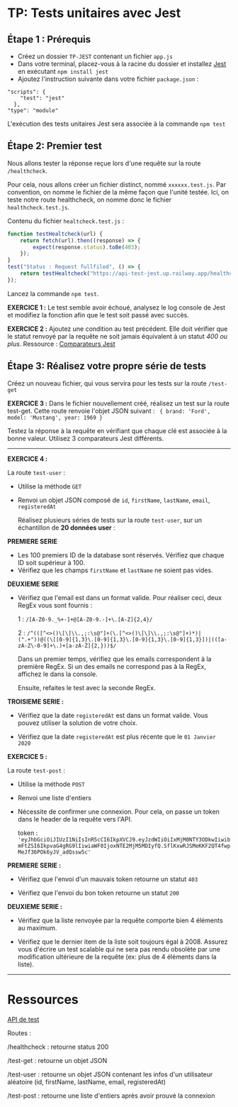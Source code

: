 
# TP: Tests unitaires avec Jest

## Étape 1 : Prérequis  

- Créez un dossier ``TP-JEST`` contenant un fichier ``app.js``
- Dans votre terminal, placez-vous à la racine du dossier et installez [Jest](https://jestjs.io/fr/) en exécutant ``npm install jest``
- Ajoutez l'instruction suivante dans votre fichier ``package.json`` :
``` 
"scripts": {
	"test": "jest"
  },
"type": "module" 
```
L'exécution des tests unitaires Jest sera associée  à la commande ``npm test``


## Étape 2: Premier test

Nous allons tester la réponse reçue lors d'une requête sur la route ``/healthcheck``.

Pour cela, nous allons créer un fichier distinct, nommé ``xxxxxx.test.js``. Par convention, on nomme le fichier de la même façon que l'unité testée. Ici, on teste notre route healthcheck, on nomme donc le fichier ``healthcheck.test.js``.

Contenu du fichier ``healtcheck.test.js`` :


```javascript 
function testHealtcheck(url) {
	return fetch(url).then((response) => {
		expect(response.status).toBe(403);
	});
}
test("Status : Request fullfiled", () => {
	return testHealtcheck("https://api-test-jest.up.railway.app/healthcheck");
});
```
Lancez la commande ``npm test``. 

**EXERCICE 1 :** Le test semble avoir échoué, analysez le log console de Jest et modifiez la fonction afin que le test soit passé avec succès.

**EXERCICE 2 :** Ajoutez une condition au test précédent. Elle doit vérifier que le statut renvoyé par la requête ne soit jamais équivalent à un statut *400 ou plus*.
Ressource : [Comparateurs Jest](https://jestjs.io/fr/docs/using-matchers)

## Étape 3: Réalisez votre propre série de tests

Créez un nouveau fichier, qui vous servira pour les tests sur la route ``/test-get``
 
 **EXERCICE 3 :** 
 Dans le fichier nouvellement créé, réalisez un test sur la route test-get. Cette route renvoie l'objet JSON suivant : 
 ``
 {
    brand: 'Ford',
    model: 'Mustang',
    year: 1969
}``

Testez la réponse à la requête en vérifiant que chaque clé est associée à la bonne valeur. Utilisez 3 comparateurs Jest différents.

---

**EXERCICE 4 :**

La route ``test-user`` : 
- Utilise la méthode ``GET``
- Renvoi un objet JSON composé de ``id``, ``firstName``, ``lastName``, ``email``, ``registeredAt``

  Réalisez plusieurs séries de tests sur la route ``test-user``, sur un échantillon de **20 données user** : 

**PREMIERE SERIE**
- Les 100 premiers ID de la database sont réservés. Vérifiez que chaque ID soit supérieur à 100.
- Vérifiez que les champs ``firstName`` et ``lastName`` ne soient pas vides.

**DEUXIEME SERIE**
- Vérifiez que l'email est dans un format valide. Pour réaliser ceci, deux RegEx vous sont fournis : 


  1 : ``/[A-Z0-9._%+-]+@[A-Z0-9.-]+\.[A-Z]{2,4}/``

  2 :  ``/^(([^<>()\[\]\\.,;:\s@"]+(\.[^<>()\[\]\\.,;:\s@"]+)*)|(".+"))@((\[[0-9]{1,3}\.[0-9]{1,3}\.[0-9]{1,3}\.[0-9]{1,3}])|(([a-zA-Z\-0-9]+\.)+[a-zA-Z]{2,}))$/``
	
  Dans un premier temps, vérifiez que les emails correspondent à la première RegEx. Si un des emails ne correspond pas à la RegEx, affichez le dans la console.
	
  Ensuite, refaites le test avec la seconde RegEx. 

**TROISIEME SERIE :** 

- Vérifiez que la date ``registeredAt`` est dans un format valide. Vous pouvez utiliser la solution de votre choix.

- Vérifiez que la date ``registeredAt`` est plus récente que le ``01 Janvier 2020``

**EXERCICE 5 :**

La route ``test-post`` : 

- Utilise la méthode ``POST``

- Renvoi une liste d'entiers

- Nécessite de confirmer une connexion. Pour cela, on passe un token dans le header de la requête vers l'API. 

  token : ``'eyJhbGciOiJIUzI1NiIsInR5cCI6IkpXVCJ9.eyJzdWIiOiIxMjM0NTY3ODkwIiwibmFtZSI6IkpvaG4gRG9lIiwiaWF0IjoxNTE2MjM5MDIyfQ.SflKxwRJSMeKKF2QT4fwpMeJf36POk6yJV_adQssw5c'``

**PREMIERE SERIE :**

- Vérifiez que l'envoi d'un mauvais token retourne un statut ``403``

- Vérifiez que l'envoi du bon token retourne un statut ``200``

**DEUXIEME SERIE :**

- Vérifiez que la liste renvoyée par la requête comporte bien 4 éléments au maximum. 

- Vérifiez que le dernier item de la liste soit toujours égal à 2008. Assurez vous d'écrire un test scalable qui ne sera pas rendu obsolète par une modification ultérieure de la requête (ex: plus de 4 éléments dans la liste).



---
 
# Ressources

[API de test ](https://api-test-jest.up.railway.app/)


Routes : 

/healthcheck : retourne status 200

/test-get : retourne un objet JSON

/test-user : retourne un objet JSON contenant les infos d'un utilisateur aléatoire (id, firstName, lastName, email, registeredAt)

/test-post : retourne une liste d'entiers après avoir prouvé la connexion
